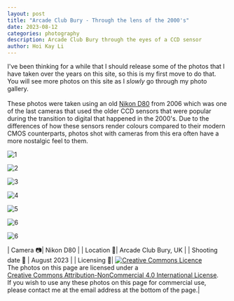 ```yaml
---
layout: post
title: "Arcade Club Bury - Through the lens of the 2000's"
date: 2023-08-12
categories: photography
description: Arcade Club Bury through the eyes of a CCD sensor
author: Hoi Kay Li
---
```

I've been thinking for a while that I should release some of the photos that I have taken over the years on this site, so this is my first move to do that. You will see more photos on this site as I *slowly* go through my photo gallery. <br>
<br>
These photos were taken using an old [Nikon D80](https://www.dpreview.com/reviews/nikond80) from 2006 which was one of the last cameras that used the older CCD sensors that were popular during the transition to digital that happened in the 2000's. Due to the differences of how these sensors render colours compared to their modern CMOS counterparts, photos shot with cameras from this era often have a more nostalgic feel to them. <br>

![1]({{site.github.url}}/assets/photos/AC-Bury-Aug2023/webDSC_0052.jpg) <br>

![2]({{site.github.url}}/assets/photos/AC-Bury-Aug2023/webDSC_0060.jpg) <br>

![3]({{site.github.url}}/assets/photos/AC-Bury-Aug2023/webDSC_0071.jpg) <br>

![4]({{site.github.url}}/assets/photos/AC-Bury-Aug2023/webDSC_0101.jpg) <br>

![5]({{site.github.url}}/assets/photos/AC-Bury-Aug2023/webDSC_0057.jpg) <br>

![6]({{site.github.url}}/assets/photos/AC-Bury-Aug2023/webDSC_0104.jpg) <br>

![6]({{site.github.url}}/assets/photos/AC-Bury-Aug2023/webDSC_0050.jpg) <br>

| Camera 📷| Nikon D80 |
| Location 📌| Arcade Club Bury, UK |
| Shooting date 📅 | August 2023 |
| Licensing 📝| <a rel="license" href="http://creativecommons.org/licenses/by-nc/4.0/"><img alt="Creative Commons Licence" style="border-width:0" src="https://i.creativecommons.org/l/by-nc/4.0/88x31.png" /></a><br />The photos on this page are licensed under a<br> <a rel="license" href="http://creativecommons.org/licenses/by-nc/4.0/">Creative Commons Attribution-NonCommercial 4.0 International License</a>. <br> If you wish to use any these photos on this page for commercial use, <br>please contact me at the email address at the bottom of the page.|